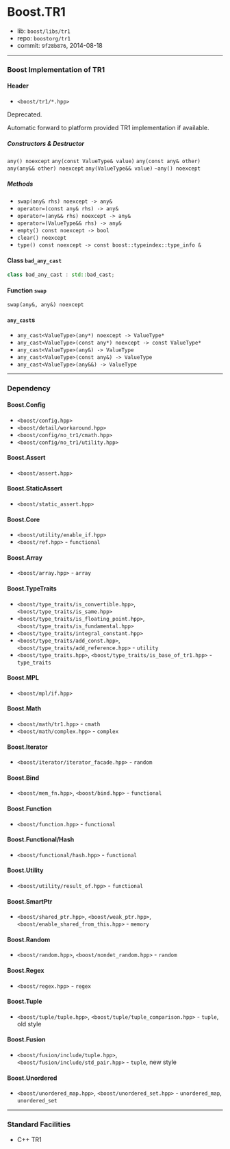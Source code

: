 # Boost.TR1

* lib: `boost/libs/tr1`
* repo: `boostorg/tr1`
* commit: `9f28b876`, 2014-08-18

------
### Boost Implementation of TR1

#### Header

* `<boost/tr1/*.hpp>`

Deprecated.

Automatic forward to platform provided TR1 implementation if available.



##### Constructors & Destructor

`any() noexcept`
`any(const ValueType& value)`
`any(const any& other)`
`any(any&& other) noexcept`
`any(ValueType&& value)`
`~any() noexcept`

##### Methods

* `swap(any& rhs) noexcept -> any&`
* `operator=(const any& rhs) -> any&`
* `operator=(any&& rhs) noexcept -> any&`
* `operator=(ValueType&& rhs) -> any&`
* `empty() const noexcept -> bool`
* `clear() noexcept`
* `type() const noexcept -> const boost::typeindex::type_info &`

#### Class `bad_any_cast`

```c++
class bad_any_cast : std::bad_cast;
```

#### Function `swap`

`swap(any&, any&) noexcept`

#### `any_cast`s

* `any_cast<ValueType>(any*) noexcept -> ValueType*`
* `any_cast<ValueType>(const any*) noexcept -> const ValueType*`
* `any_cast<ValueType>(any&) -> ValueType`
* `any_cast<ValueType>(const any&) -> ValueType`
* `any_cast<ValueType>(any&&) -> ValueType`

------
### Dependency

#### Boost.Config

* `<boost/config.hpp>`
* `<boost/detail/workaround.hpp>`
* `<boost/config/no_tr1/cmath.hpp>`
* `<boost/config/no_tr1/utility.hpp>`

#### Boost.Assert

* `<boost/assert.hpp>`

#### Boost.StaticAssert

* `<boost/static_assert.hpp>`

#### Boost.Core

* `<boost/utility/enable_if.hpp>`
* `<boost/ref.hpp>` - `functional`

#### Boost.Array

* `<boost/array.hpp>` - `array`

#### Boost.TypeTraits

* `<boost/type_traits/is_convertible.hpp>`, `<boost/type_traits/is_same.hpp>`
* `<boost/type_traits/is_floating_point.hpp>`, `<boost/type_traits/is_fundamental.hpp>`
* `<boost/type_traits/integral_constant.hpp>`
* `<boost/type_traits/add_const.hpp>`, `<boost/type_traits/add_reference.hpp>` - `utility`
* `<boost/type_traits.hpp>`, `<boost/type_traits/is_base_of_tr1.hpp>` - `type_traits`

#### Boost.MPL

* `<boost/mpl/if.hpp>`

#### Boost.Math

* `<boost/math/tr1.hpp>` - `cmath`
* `<boost/math/complex.hpp>` - `complex`

#### Boost.Iterator

* `<boost/iterator/iterator_facade.hpp>` - `random`

#### Boost.Bind

* `<boost/mem_fn.hpp>`, `<boost/bind.hpp>` - `functional`

#### Boost.Function

* `<boost/function.hpp>` - `functional`

#### Boost.Functional/Hash

* `<boost/functional/hash.hpp>` - `functional`

#### Boost.Utility

* `<boost/utility/result_of.hpp>` - `functional`

#### Boost.SmartPtr

* `<boost/shared_ptr.hpp>`, `<boost/weak_ptr.hpp>`, `<boost/enable_shared_from_this.hpp>` - `memory`

#### Boost.Random

* `<boost/random.hpp>`, `<boost/nondet_random.hpp>` - `random`

#### Boost.Regex

* `<boost/regex.hpp>` - `regex`

#### Boost.Tuple

* `<boost/tuple/tuple.hpp>`, `<boost/tuple/tuple_comparison.hpp>` - `tuple`, old style

#### Boost.Fusion

* `<boost/fusion/include/tuple.hpp>`, `<boost/fusion/include/std_pair.hpp>` - `tuple`, new style

#### Boost.Unordered

* `<boost/unordered_map.hpp>`, `<boost/unordered_set.hpp>` - `unordered_map`, `unordered_set`

------
### Standard Facilities

* C++ TR1
